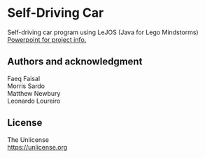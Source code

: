 # Self-Driving Car

Self-driving car program using LeJOS (Java for Lego Mindstorms)
<br>
[Powerpoint for project info.](<https://rhul-my.sharepoint.com/:p:/r/personal/zlac318_live_rhul_ac_uk/Documents/Self-Driving%20Car%20Intro.pptx?d=w283a12212025447faf8af1d9827a945b&csf=1&web=1&e=fPXIBq>)


## Authors and acknowledgment
Faeq Faisal
<br>
Morris Sardo
<br>
Matthew Newbury
<br>
Leonardo Loureiro

## License
The Unlicense<br>
https://unlicense.org
